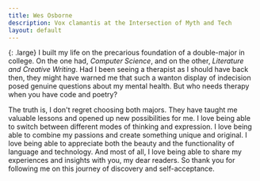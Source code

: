 ```yaml
---
title: Wes Osborne
description: Vox clamantis at the Intersection of Myth and Tech 
layout: default
---
```


{: .large}
I built my life on the precarious foundation of a double-major in college. On the one had, *Computer Science*, and on the other, *Literature and Creative Writing*. Had I been seeing a therapist as I should have back then, they might have warned me that such a wanton display of indecision posed genuine questions about my mental health. But who needs therapy when you have code and poetry?

The truth is, I don't regret choosing both majors. They have taught me valuable lessons and opened up new possibilities for me. I love being able to switch between different modes of thinking and expression. I love being able to combine my passions and create something unique and original. I love being able to appreciate both the beauty and the functionality of language and technology. And most of all, I love being able to share my experiences and insights with you, my dear readers. So thank you for following me on this journey of discovery and self-acceptance. 



